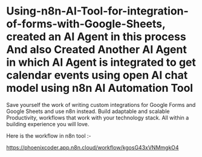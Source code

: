# Using-n8n-AI-Tool-for-integration-of-forms-with-Google-Sheets, created an AI Agent in this process And also Created Another AI Agent in which AI Agent is integrated to get calendar events using open AI chat model using n8n AI Automation Tool

Save yourself the work of writing custom integrations for Google Forms and Google Sheets and use n8n instead. Build adaptable and scalable Productivity, workflows that work with your technology stack. All within a building experience you will love.

Here is the workflow in n8n tool :-

https://phoenixcoder.app.n8n.cloud/workflow/kgosG43xVNMmgkO4
